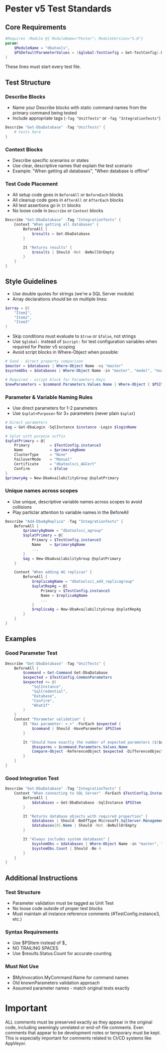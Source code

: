 # Pester v5 Test Standards

## Core Requirements
```powershell
#Requires -Module @{ ModuleName="Pester"; ModuleVersion="5.0"}
param(
    $ModuleName = "dbatools",
    $PSDefaultParameterValues = ($global:TestConfig = Get-TestConfig).Defaults
)
```
These lines must start every test file.

## Test Structure

### Describe Blocks
- Name your Describe blocks with static command names from the primary command being tested
- Include appropriate tags (`-Tag "UnitTests"` or `-Tag "IntegrationTests"`)

```powershell
Describe "Get-DbaDatabase" -Tag "UnitTests" {
    # tests here
}
```

### Context Blocks
- Describe specific scenarios or states
- Use clear, descriptive names that explain the test scenario
- Example: "When getting all databases", "When database is offline"

### Test Code Placement
- All setup code goes in `BeforeAll` or `BeforeEach` blocks
- All cleanup code goes in `AfterAll` or `AfterEach` blocks
- All test assertions go in `It` blocks
- No loose code in `Describe` or `Context` blocks

```powershell
Describe "Get-DbaDatabase" -Tag "IntegrationTests" {
    Context "When getting all databases" {
        BeforeAll {
            $results = Get-DbaDatabase
        }

        It "Returns results" {
            $results | Should -Not -BeNullOrEmpty
        }
    }
}
```

## Style Guidelines
- Use double quotes for strings (we're a SQL Server module)
- Array declarations should be on multiple lines:
```powershell
$array = @(
    "Item1",
    "Item2",
    "Item3"
)
```
- Skip conditions must evaluate to `$true` or `$false`, not strings
- Use `$global:` instead of `$script:` for test configuration variables when required for Pester v5 scoping
- Avoid script blocks in Where-Object when possible:
```powershell
# Good - direct property comparison
$master = $databases | Where-Object Name -eq "master"
$systemDbs = $databases | Where-Object Name -in "master", "model", "msdb", "tempdb"

# Required - script block for Parameters.Keys
$newParameters = $command.Parameters.Values.Name | Where-Object { $PSItem -notin "WhatIf", "Confirm" }
```

### Parameter & Variable Naming Rules
- Use direct parameters for 1-2 parameters
- Use `$splat<Purpose>` for 3+ parameters (never plain `$splat`)

```powershell
# Direct parameters
$ag = Get-DbaLogin -SqlInstance $instance -Login $loginName

# Splat with purpose suffix
$splatPrimary = @{
    Primary         = $TestConfig.instance3
    Name            = $primaryAgName
    ClusterType     = "None"
    FailoverMode    = "Manual"
    Certificate     = "dbatoolsci_AGCert"
    Confirm         = $false
}
$primaryAg = New-DbaAvailabilityGroup @splatPrimary
```

### Unique names across scopes

- Use unique, descriptive variable names across scopes to avoid collisions
- Play particlar attention to variable names in the BeforeAll

```powershell
Describe "Add-DbaAgReplica" -Tag "IntegrationTests" {
    BeforeAll {
        $primaryAgName = "dbatoolsci_agroup"
        $splatPrimary = @{
            Primary = $TestConfig.instance3
            Name    = $primaryAgName
            ...
        }
        $ag = New-DbaAvailabilityGroup @splatPrimary
    }

    Context "When adding AG replicas" {
        BeforeAll {
            $replicaAgName = "dbatoolsci_add_replicagroup"
            $splatRepAg = @{
                Primary = $TestConfig.instance3
                Name = $replicaAgName
                ...
            }
            $replicaAg = New-DbaAvailabilityGroup @splatRepAg
        }
    }
}
```

## Examples

### Good Parameter Test

```powershell
Describe "Get-DbaDatabase" -Tag "UnitTests" {
    BeforeAll {
        $command = Get-Command Get-DbaDatabase
        $expected = $TestConfig.CommonParameters
        $expected += @(
            "SqlInstance",
            "SqlCredential",
            "Database",
            "Confirm",
            "WhatIf"
        )
    }
    Context "Parameter validation" {
        It "Has parameter: <_>" -ForEach $expected {
            $command | Should -HaveParameter $PSItem
        }

        It "Should have exactly the number of expected parameters ($($expected.Count))" {
            $hasparms = $command.Parameters.Values.Name
            Compare-Object -ReferenceObject $expected -DifferenceObject $hasparms | Should -BeNullOrEmpty
        }
    }
}
```

### Good Integration Test
```powershell
Describe "Get-DbaDatabase" -Tag "IntegrationTests" {
    Context "When connecting to SQL Server" -ForEach $TestConfig.Instances {
        BeforeAll {
            $databases = Get-DbaDatabase -SqlInstance $PSItem
        }

        It "Returns database objects with required properties" {
            $databases | Should -BeOfType Microsoft.SqlServer.Management.Smo.Database
            $databases[0].Name | Should -Not -BeNullOrEmpty
        }

        It "Always includes system databases" {
            $systemDbs = $databases | Where-Object Name -in "master", "model", "msdb", "tempdb"
            $systemDbs.Count | Should -Be 4
        }
    }
}
```

## Additional Instructions

### Test Structure
- Parameter validation must be tagged as Unit Test
- No loose code outside of proper test blocks
- Must maintain all instance reference comments (#TestConfig.instance3, etc.)

### Syntax Requirements
- Use $PSItem instead of $_
- NO TRAILING SPACES
- Use $results.Status.Count for accurate counting

### Must Not Use
- $MyInvocation.MyCommand.Name for command names
- Old knownParameters validation approach
- Assumed parameter names - match original tests exactly

# Important
ALL comments must be preserved exactly as they appear in the original code, including seemingly unrelated or end-of-file comments. Even comments that appear to be development notes or temporary must be kept. This is especially important for comments related to CI/CD systems like AppVeyor.

